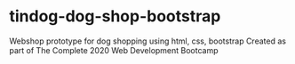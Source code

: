 # tindog-dog-shop-bootstrap
Webshop prototype for dog shopping using html, css, bootstrap
Created as part of The Complete 2020 Web Development Bootcamp
